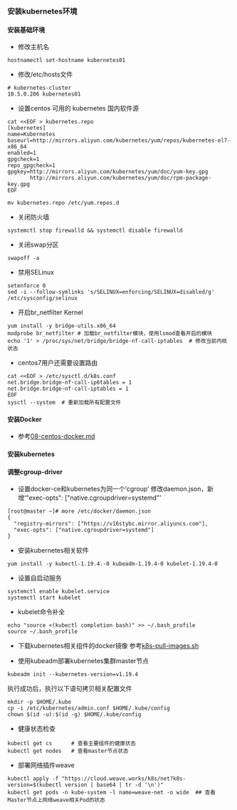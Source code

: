 ### 安装kubernetes环境

#### 安装基础环境

* 修改主机名
```
hostnamectl set-hostname kubernetes01
```

* 修改/etc/hosts文件
```
# kubernetes-cluster
10.5.0.206 kubernetes01
```

* 设置centos 可用的 kubernetes 国内软件源
```
cat <<EOF > kubernetes.repo
[kubernetes]
name=Kubernetes
baseurl=http://mirrors.aliyun.com/kubernetes/yum/repos/kubernetes-el7-x86_64
enabled=1
gpgcheck=1
repo_gpgcheck=1
gpgkey=http://mirrors.aliyun.com/kubernetes/yum/doc/yum-key.gpg
       http://mirrors.aliyun.com/kubernetes/yum/doc/rpm-package-key.gpg
EOF
```

```
mv kubernetes.repo /etc/yum.repos.d
```

* 关闭防火墙
```
systemctl stop firewalld && systemctl disable firewalld
```

* 关闭swap分区
```
swapoff -a
```

* 禁用SELinux
```
setenforce 0
sed -i --follow-symlinks 's/SELINUX=enforcing/SELINUX=disabled/g' /etc/sysconfig/selinux
```

* 开启br_netfilter Kernel
```
yum install -y bridge-utils.x86_64
modprobe br_netfilter # 加载br_netfilter模块，使用lsmod查看开启的模块
echo '1' > /proc/sys/net/bridge/bridge-nf-call-iptables  # 修改当前内核状态
```

* centos7用户还需要设置路由
```
cat <<EOF > /etc/sysctl.d/k8s.conf
net.bridge.bridge-nf-call-ip6tables = 1
net.bridge.bridge-nf-call-iptables = 1
EOF
sysctl --system  # 重新加载所有配置文件
```

#### 安装Docker

* 参考[08-centos-docker.md](./08-centos-docker.md)

#### 安装kubernetes

#### 调整cgroup-driver
* 设置docker-ce和kubernetes为同一个‘cgroup’
修改daemon.json，新增‘"exec-opts": ["native.cgroupdriver=systemd"’
```
[root@master ~]# more /etc/docker/daemon.json 
{
  "registry-mirrors": ["https://v16stybc.mirror.aliyuncs.com"],
  "exec-opts": ["native.cgroupdriver=systemd"]
}
```

* 安装kubernetes相关软件
```
yum install -y kubectl-1.19.4.-0 kubeadm-1.19.4-0 kubelet-1.19.4-0
```

* 设置自启动服务
```
systemctl enable kubelet.service
systemctl start kubelet
```

* kubelet命令补全
```
echo "source <(kubectl completion bash)" >> ~/.bash_profile
source ~/.bash_profile
```

* 下载kubernetes相关组件的docker镜像
参考[k8s-pull-images.sh](./../k8s/k8s-pull-images.sh)

* 使用kubeadm部署kubernetes集群master节点
```
kubeadm init --kubernetes-version=v1.19.4
```

执行成功后，执行以下语句拷贝相关配置文件
```
mkdir -p $HOME/.kube
cp -i /etc/kubernetes/admin.conf $HOME/.kube/config
chown $(id -u):$(id -g) $HOME/.kube/config
```

* 健康状态检查
```
kubectl get cs      # 查看主要组件的健康状态
kubectl get nodes   # 查看master节点状态
```

* 部署网络插件weave
```
kubectl apply -f "https://cloud.weave.works/k8s/net?k8s-version=$(kubectl version | base64 | tr -d '\n')"
kubectl get pods -n kube-system -l name=weave-net -o wide  ## 查看Master节点上网络weave相关Pod的状态
```